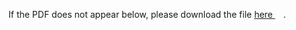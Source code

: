
If the PDF does not appear below, please download the file [here <img src="https://upload.wikimedia.org/wikipedia/commons/6/64/Icon_External_Link.png" width="13px"/>](../out/lectures/Math%20Camp%202023%20Lecture%204%20-%20Differentiation,%20IFT,%20Unconstrained%20Optimization.pdf).

<object data="../out/lectures/Math%20Camp%202023%20Lecture%204%20-%20Differentiation,%20IFT,%20Unconstrained%20Optimization.pdf" type="application/pdf" width="100%"  style="height:100vh" >
    <embed src="../out/lectures/Math%20Camp%202023%20Lecture%204%20-%20Differentiation,%20IFT,%20Unconstrained%20Optimization.pdf#pagemode=0&navpanes=0"></embed>
</object>
